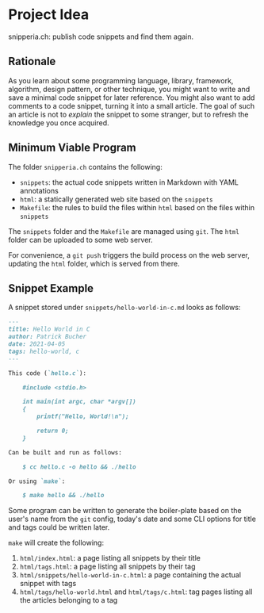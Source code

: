 # Project Idea

snipperia.ch: publish code snippets and find them again.

## Rationale

As you learn about some programming language, library, framework, algorithm,
design pattern, or other technique, you might want to write and save a minimal
code snippet for later reference. You might also want to add comments to a code
snippet, turning it into a small article. The goal of such an article is not to
_explain_ the snippet to some stranger, but to refresh the knowledge you once
acquired.

## Minimum Viable Program

The folder `snipperia.ch` contains the following:

- `snippets`: the actual code snippets written in Markdown with YAML annotations
- `html`: a statically generated web site based on the `snippets`
- `Makefile`: the rules to build the files within `html` based on the files
  within `snippets`

The `snippets` folder and the `Makefile` are managed using `git`. The `html`
folder can be uploaded to some web server.

For convenience, a `git push` triggers the build process on the web server,
updating the `html` folder, which is served from there.

## Snippet Example

A snippet stored under `snippets/hello-world-in-c.md` looks as follows:

```md
---
title: Hello World in C
author: Patrick Bucher
date: 2021-04-05
tags: hello-world, c
---

This code (`hello.c`):

    #include <stdio.h>

    int main(int argc, char *argv[])
    {
        printf("Hello, World!\n");

        return 0;
    }

Can be built and run as follows:

    $ cc hello.c -o hello && ./hello

Or using `make`:

    $ make hello && ./hello
```

Some program can be written to generate the boiler-plate based on the user's
name from the `git` config, today's date and some CLI options for title and
tags could be written later.

`make` will create the following:

1. `html/index.html`: a page listing all snippets by their title
2. `html/tags.html`: a page listing all snippets by their tag
3. `html/snippets/hello-world-in-c.html`: a page containing the actual snippet
   with tags
4. `html/tags/hello-world.html` and `html/tags/c.html`: tag pages listing all
   the articles belonging to a tag
